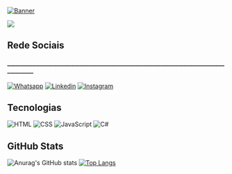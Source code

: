 [![Banner](https://i.pinimg.com/originals/e9/27/30/e9273076e999aa7b7186d2d17e956ab1.jpg)](https://github.com/Lippones)

![](https://komarev.com/ghpvc/?username=Lippones&color=blueviolet)

## Rede Sociais
#### ____________________________________________________________________________________

[![Whatsapp](https://img.shields.io/badge/WhatsApp-25D366?style=for-the-badge&logo=whatsapp&logoColor=white)](https://api.whatsapp.com/send?phone=5533998483690&text=Ol%C3%A1)
[![Linkedin](https://img.shields.io/badge/LinkedIn-0077B5?style=for-the-badge&logo=linkedin&logoColor=white)](https://cdn.jsdelivr.net/npm/simple-icons@3.0.1/icons/linkedin.svg)
[![Instagram](https://img.shields.io/badge/Instagram-E4405F?style=for-the-badge&logo=instagram&logoColor=white)](https://cdn.jsdelivr.net/npm/simple-icons@3.0.1/icons/instagram.svg)

## Tecnologias
![HTML](https://img.shields.io/badge/HTML5-E34F26?style=for-the-badge&logo=html5&logoColor=white)
![CSS](https://img.shields.io/badge/CSS3-1572B6?style=for-the-badge&logo=css3&logoColor=white)
![JavaScript](https://img.shields.io/badge/JavaScript-F7DF1E?style=for-the-badge&logo=javascript&logoColor=black)
![C#](https://img.shields.io/badge/C%23-239120?style=for-the-badge&logo=c-sharp&logoColor=white)

## GitHub Stats
![Anurag's GitHub stats](https://github-readme-stats.vercel.app/api?username=Lippones&show_icons=true&theme=radical)
[![Top Langs](https://github-readme-stats.vercel.app/api/top-langs/?username=Lippones)](https://github.com/anuraghazra/github-readme-stats)




